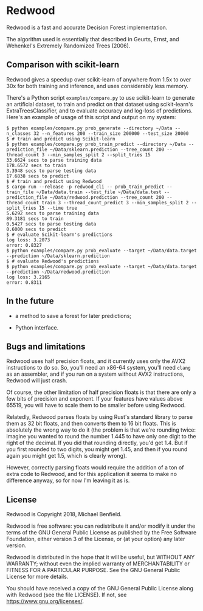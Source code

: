# Redwood

Redwood is a fast and accurate Decision Forest implementation.

The algorithm used is essentially that described in Geurts, Ernst, and
Wehenkel's Extremely Randomized Trees (2006).

## Comparison with scikit-learn

Redwood gives a speedup over scikit-learn of anywhere from 1.5x to over 30x for
both training and inference, and uses considerably less memory.

There's a Python script `examples/compare.py` to use scikit-learn
to generate an artificial dataset, to train and predict on that
dataset using scikit-learn's ExtraTreesClassifier, and to evaluate
accuracy and log-loss of predictions. Here's an example of usage
of this script and output on my system:


```
$ python examples/compare.py prob_generate --directory ~/Data --n_classes 32 --n_features 200 --train_size 200000 --test_size 20000
$ # train and predict using Scikit-learn
$ python examples/compare.py prob_train_predict --directory ~/Data --prediction_file ~/Data/sklearn.prediction --tree_count 200 --thread_count 3 --min_samples_split 2 --split_tries 15
33.6624 secs to parse training data
178.6572 secs to train
3.3948 secs to parse testing data
17.6838 secs to predict
$ # train and predict using Redwood
$ cargo run --release -p redwood_cli -- prob_train_predict --train_file ~/Data/data.train --test_file ~/Data/data.test --prediction_file ~/Data/redwood.prediction --tree_count 200 --thread_count_train 3 --thread_count_predict 3 --min_samples_split 2 --split_tries 15 --time true
5.6292 secs to parse training data
89.3181 secs to train
0.5427 secs to parse testing data
0.6000 secs to predict
$ # evaluate Scikit-learn's predictions
log loss: 3.2073
error: 0.8327
$ python examples/compare.py prob_evaluate --target ~/Data/data.target --prediction ~/Data/sklearn.prediction
$ # evaluate Redwood's predictions
$ python examples/compare.py prob_evaluate --target ~/Data/data.target --prediction ~/Data/redwood.prediction
log loss: 3.2165
error: 0.8311
```

## In the future

- a method to save a forest for later predictions;

- Python interface.


## Bugs and limitations

Redwood uses half precision floats, and it currently uses only the AVX2
instructions to do so. So, you'll need an x86-64 system, you'll need `clang` as
an assembler, and if you run on a system without AVX2 instructions, Redwood will
just crash.

Of course, the other limitation of half precision floats is that there are only
a few bits of precision and exponent. If your features have values above 65519,
you will have to scale them to be smaller before using Redwood.

Relatedly, Redwood parses floats by using Rust's standard library to parse them
as 32 bit floats, and then converts them to 16 bit floats. This is absolutely
the wrong way to do it (the problem is that we're rounding twice: imagine
you wanted to round the number 1.445 to have only one digit to the right
of the decimal. If you did that rounding directly, you'd get 1.4. But if you
first rounded to two digits, you might get 1.45, and then if you round again
you might get 1.5, which is clearly wrong).

However, correctly parsing floats would require the addition of a ton of extra
code to Redwood, and for this application it seems to make no difference anyway,
so for now I'm leaving it as is.

## License

Redwood is Copyright 2018, Michael Benfield.

Redwood is free software: you can redistribute it and/or modify it under the
terms of the GNU General Public License as published by the Free Software
Foundation, either version 3 of the License, or (at your option) any later
version.

Redwood is distributed in the hope that it will be useful, but WITHOUT ANY
WARRANTY; without even the implied warranty of MERCHANTABILITY or FITNESS FOR A
PARTICULAR PURPOSE. See the GNU General Public License for more details.

You should have received a copy of the GNU General Public License along with
Redwood (see the file LICENSE). If not, see <https://www.gnu.org/licenses/>.

